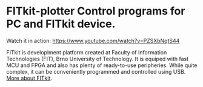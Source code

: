 # FITkit-plotter Control programs for PC and FITkit device. 
Watch it in action: https://www.youtube.com/watch?v=PZSXbNqtS44 

FITkit is developlment platform created at Faculty of Information 
Technologies (FIT), Brno University of Technology. It is equiped with 
fast MCU and FPGA and also has plenty of ready-to-use peripheries. While 
quite complex, it can be conveniently programmed and controlled using 
USB. <a href=http://merlin.fit.vutbr.cz/FITkit/en/uvod.html>More about 
FITkit</a>. 

